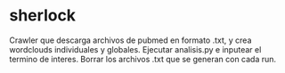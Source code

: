# sherlock
Crawler que descarga archivos de pubmed en formato .txt, y crea wordclouds individuales y globales.
Ejecutar analisis.py e inputear el termino de interes. Borrar los archivos .txt que se generan con cada run.
